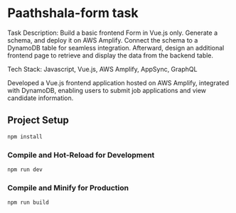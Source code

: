 # Paathshala-form task

Task Description:
Build a basic frontend Form in Vue.js only.
Generate a schema, and deploy it on AWS Amplify. Connect the schema to a DynamoDB table for seamless integration. Afterward, design an additional frontend page to retrieve and display the data from the backend table.


Tech Stack: Javascript, Vue.js, AWS Amplify, AppSync, GraphQL


Developed a Vue.js frontend application hosted on AWS Amplify, integrated with DynamoDB, enabling users to submit job applications and view candidate information. 


## Project Setup

```sh
npm install
```

### Compile and Hot-Reload for Development

```sh
npm run dev
```

### Compile and Minify for Production

```sh
npm run build
```
